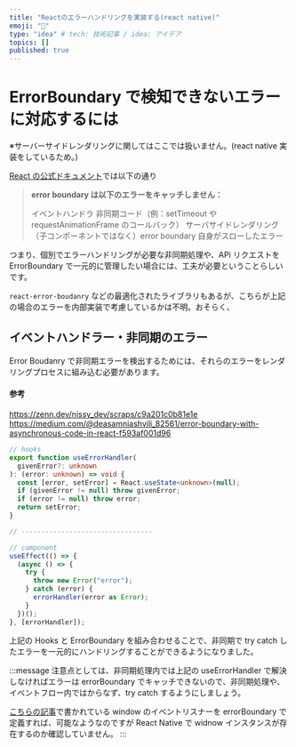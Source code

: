 ```yaml
---
title: "Reactのエラーハンドリングを実装する(react native)"
emoji: "🕌"
type: "idea" # tech: 技術記事 / idea: アイデア
topics: []
published: true
---
```


# ErrorBoundary で検知できないエラーに対応するには

※サーバーサイドレンダリングに関してはここでは扱いません。(react native 実装をしているため。)

[React の公式ドキュメント](https://ja.legacy.reactjs.org/docs/error-boundaries.html)では以下の通り

> **error boundary は以下のエラーをキャッチしません：**
>
> イベントハンドラ
> 非同期コード（例：setTimeout や requestAnimationFrame のコールバック）
> サーバサイドレンダリング
> （子コンポーネントではなく）error boundary 自身がスローしたエラー

つまり、個別でエラーハンドリングが必要な非同期処理や、APi リクエストを ErrorBoundary で一元的に管理したい場合には、工夫が必要ということらしいです。

`react-error-boudanry` などの最適化されたライブラリもあるが、こちらが上記の場合のエラーを内部実装で考慮しているかは不明。おそらく、

## イベントハンドラー・非同期のエラー

Error Boudanry で非同期エラーを検出するためには、それらのエラーをレンダリングプロセスに組み込む必要があります。

#### 参考

https://zenn.dev/nissy_dev/scraps/c9a201c0b81e1e
https://medium.com/@deasamniashvili_82561/error-boundary-with-asynchronous-code-in-react-f593af001d96

```typescript
// hooks
export function useErrorHandler(
  givenError?: unknown
): (error: unknown) => void {
  const [error, setError] = React.useState<unknown>(null);
  if (givenError != null) throw givenError;
  if (error != null) throw error;
  return setError;
}

// ---------------------------------

// component
useEffect(() => {
  (async () => {
    try {
      throw new Error("error");
    } catch (error) {
      errorHandler(error as Error);
    }
  })();
}, [errorHandler]);
```

上記の Hooks と ErrorBoundary を組み合わせることで、非同期で try catch したエラーを一元的にハンドリングすることができるようになりました。

:::message
注意点としては、非同期処理内では上記の useErrorHandler で解決しなければエラーは errorBoundary でキャッチできないので、非同期処理や、イベントフロー内ではからなず、try catch するようにしましょう。

[こちらの記事](https://www.asobou.co.jp/blog/web/error-boundary)で書かれている window のイベントリスナーを errorBoundary で定義すれば、可能なようなのですが React Native で widnow インスタンスが存在するのか確認していません。
:::
